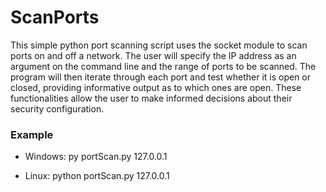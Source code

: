 
# ScanPorts

This simple python port scanning script uses the socket module to scan ports on and off a network. The user will specify the IP address as an argument on the command line and the range of ports to be scanned. The program will then iterate through each port and test whether it is open or closed, providing informative output as to which ones are open. These functionalities allow the user to make informed decisions about their security configuration.

### Example

- Windows:
py portScan.py 127.0.0.1

- Linux:
python portScan.py 127.0.0.1

